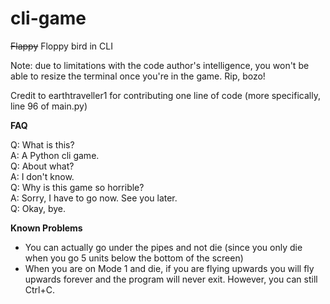 # cli-game
~~Flappy~~ Floppy bird in CLI  

Note: due to limitations with the code author's intelligence, you won't be able to resize the terminal once you're in the game. Rip, bozo!  

Credit to earthtraveller1 for contributing one line of code (more specifically, line 96 of main.py)  

**FAQ**  

Q: What is this?  
A: A Python cli game.  
Q: About what?  
A: I don't know.  
Q: Why is this game so horrible?  
A: Sorry, I have to go now. See you later.  
Q: Okay, bye.  

**Known Problems**  
- You can actually go under the pipes and not die (since you only die when you go 5 units below the bottom of the screen)  
- When you are on Mode 1 and die, if you are flying upwards you will fly upwards forever and the program will never exit. However, you can still Ctrl+C.  